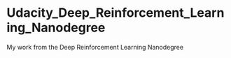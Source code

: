 # Udacity_Deep_Reinforcement_Learning_Nanodegree
My work from the Deep Reinforcement Learning Nanodegree
